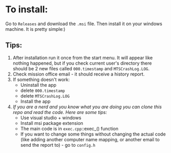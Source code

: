 # To install:
Go to ```Releases``` and download the ```.msi``` file.
Then install it on your windows machine. It is
pretty simple:)


## Tips:
1. After installation run it once from the start menu.
   It will appear like nothing happened, but if you check
   current user's directory there should be 2 new files
   called ```000.timestamp``` and ```MTSCrashLog.LOG```.
2. Check mission office email - it should receive a history report.
3. If something doesn't work:
     - Uninstall the app
     - delete ```000.timestamp```
     - delete ```MTSCrashLog.LOG```
     - Install the app
5. *If you are a nerd and you know what you are doing you can clone this repo
   and read the code. Here are some tips:*
     - Use visual studio + windows
     - Install msi package extension
     - The main code is in ```exec.cpp```::exec_() function
     - If you want to change some things without changing
       the actual code (like adding another computer name mapping,
       or another email to send the report to) - go to ```config.h```
